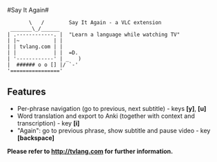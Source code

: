 #Say It Again#

           \   /        Say It Again - a VLC extension
     _______\_/______
    | .------------. |  "Learn a language while watching TV"
    | |~           | |
    | | tvlang.com | |
    | |            | |  =D.
    | '------------' | _   )
    |  ###### o o [] |/ `-'
    '================'

Features
---
* Per-phrase navigation (go to previous, next subtitle) - keys __[y]__, __[u]__
* Word translation and export to Anki (together with context and transcription) - key __[i]__
* "Again": go to previous phrase, show subtitle and pause video - key __[backspace]__

__Please refer to http://tvlang.com for further information.__
